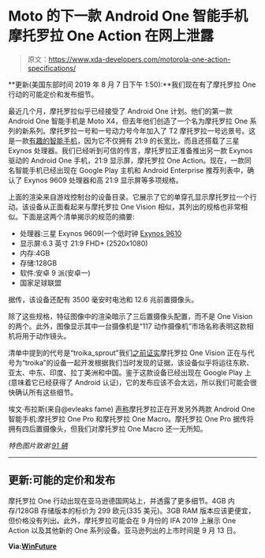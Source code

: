 # Moto 的下一款 Android One 智能手机摩托罗拉 One Action 在网上泄露

> 原文：<https://www.xda-developers.com/motorola-one-action-specifications/>

**更新(美国东部时间 2019 年 8 月 7 日下午 1:50):**我们现在有了摩托罗拉 One 行动的可能定价和发布细节。

最近几个月，摩托罗拉似乎已经接受了 Android One 计划。他们的第一款 Android One 智能手机是 Moto X4，但去年他们创造了一个名为摩托罗拉 One 系列的新系列。摩托罗拉一号和一号动力号今年加入了 T2 摩托罗拉一号远景号。这是一款[有趣的智能手机](https://www.xda-developers.com/motorola-one-vision-hands-on-review/)，因为它不仅拥有 21:9 的长宽比，而且还搭载了三星 Exynos 处理器。我们已经听到可信的传言，摩托罗拉正准备推出另一款 Exynos 驱动的 Android One 手机，21:9 显示屏，摩托罗拉 One Action。现在，一款同名智能手机已经出现在 Google Play 主机和 Android Enterprise 推荐列表中，确认了 Exynos 9609 处理器和高 21:9 显示屏等多项规格。

上面的渲染来自游戏控制台的设备目录。它展示了它的单穿孔显示摩托罗拉一个行动。该设备从正面看起来与摩托罗拉 One Vision 相似，其列出的规格也非常相似。下面是这两个清单揭示的规范的摘要:

*   处理器:三星 Exynos 9609(一个低时钟 [Exynos 9610](https://www.xda-developers.com/samsung-announces-exynos-9610/)
*   显示屏:6.3 英寸 21:9 FHD+ (2520x1080)
*   内存:4GB
*   存储:128GB
*   软件:安卓 9 派(安卓一)
*   国家足球联盟

据传，该设备还配有 3500 毫安时电池和 12.6 兆前置摄像头。

除了这些规格，特征图像中的渲染暗示了三后置摄像头配置，而不是 One Vision 的两个。此外，图像显示其中一台摄像机是“117 动作摄像机”市场名称表明这款相机将用于动作镜头。

清单中提到的代号是“troika_sprout”我们[之前证实](https://www.xda-developers.com/motorola-one-vision-features-specifications/)摩托罗拉 One Vision 正在与代号为“troika”的设备一起开发根据我们当时发现的证据，该设备似乎将运往东欧、亚太、中东、印度、拉丁美洲和中国。鉴于这款设备已经出现在 Google Play 上(意味着它已经获得了 Android 认证)，它的发布应该不会太远，所以我们可能会很快确认所有这些细节。

埃文·布拉斯(来自@evleaks fame) [声称](https://twitter.com/evleaks/status/1150911922516242432)摩托罗拉正在开发另外两款 Android One 智能手机:摩托罗拉 One Pro 和摩托罗拉 One Macro。摩托罗拉 One Pro 据传将拥有四后置摄像头，但我们对摩托罗拉 One Macro 还一无所知。

*特色图片致谢:[91 辆](https://www.91mobiles.com/hub/motorola-one-action-render-design-triple-rear-cameras/)*

* * *

## 更新:可能的定价和发布

摩托罗拉 One 行动出现在亚马逊德国网站上，并透露了更多细节。4GB 内存/128GB 存储版本的标价为 299 欧元(335 美元)。3GB RAM 版本应该更便宜，但价格没有列出。此外，摩托罗拉可能会在 9 月份的 IFA 2019 上展示 One Action 以及其他新的 One 系列设备。亚马逊列出的上市时间是 9 月 13 日。

**Via:[WinFuture](https://winfuture.de/news,110484.html)**